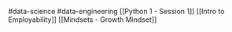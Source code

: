 #data-science #data-engineering 
[[Python 1 - Session 1]]
[[Intro to Employability]]
[[Mindsets - Growth Mindset]]

